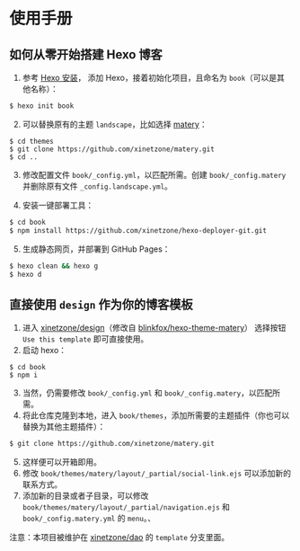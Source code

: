# 使用手册

## 如何从零开始搭建 Hexo 博客

1. 参考 [Hexo 安装](https://hexo.io/zh-cn/docs/)， 添加 Hexo，接着初始化项目，且命名为 `book`（可以是其他名称）：

```sh
$ hexo init book
```

2. 可以替换原有的主题 `landscape`，比如选择 [matery](https://github.com/xinetzone/matery.git)：

```shell
$ cd themes
$ git clone https://github.com/xinetzone/matery.git
$ cd ..
```

3. 修改配置文件 `book/_config.yml`，以匹配所需。创建 `book/_config.matery` 并删除原有文件 `_config.landscape.yml`。

4. 安装一键部署工具：

```sh
$ cd book
$ npm install https://github.com/xinetzone/hexo-deployer-git.git
```

5. 生成静态网页，并部署到 GitHub Pages：

```sh
$ hexo clean && hexo g
$ hexo d
```

## 直接使用 `design` 作为你的博客模板

1. 进入 [xinetzone/design](https://github.com/xinetzone/design)（修改自 [blinkfox/hexo-theme-matery](https://github.com/blinkfox/hexo-theme-matery)） 选择按钮 `Use this template` 即可直接使用。
2. 启动 hexo：

```shell
$ cd book
$ npm i
```

3. 当然，仍需要修改 `book/_config.yml` 和 `book/_config.matery`，以匹配所需。
4. 将此仓库克隆到本地，进入 `book/themes`，添加所需要的主题插件（你也可以替换为其他主题插件）：

```sh
$ git clone https://github.com/xinetzone/matery.git
```
5. 这样便可以开箱即用。
6. 修改 `book/themes/matery/layout/_partial/social-link.ejs` 可以添加新的联系方式。
7. 添加新的目录或者子目录，可以修改 `book/themes/matery/layout/_partial/navigation.ejs` 和 `book/_config.matery.yml` 的 `menu`。、

注意：本项目被维护在 [xinetzone/dao](https://github.com/xinetzone/dao) 的 `template` 分支里面。